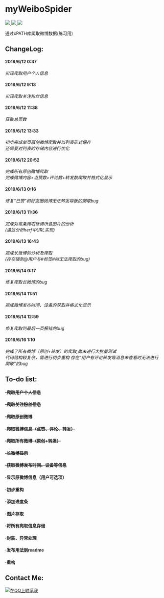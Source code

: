 # myWeiboSpider

<p align="left">
    <a href="">
        <img src="https://img.shields.io/badge/状态-持续更新中-brightgreen.svg">
        </a>
    <a href="https://github.com/python/cpython">
        <img src="https://img.shields.io/badge/Python-3.7-blue.svg">
        </a>
    <a href="https://github.com/alexischiang/myWeiboSpider/stargazers">
        <img src="https://img.shields.io/github/stars/alexischiang/myWeiboSpider.svg?logo=github">
        </a>
</p>
通过xPATH库爬取微博数据(练习用)

## ChangeLog:
#### 2019/6/12 0:37 
*实现爬取用户个人信息*
#### 2019/6/12 9:13
*实现爬取关注粉丝信息*
#### 2019/6/12 11:38
*获取总页数*
#### 2019/6/12 13:33
*初步完成单页原创微博爬取并以列表形式保存*<br>
*还需要对列表的存储内容进行优化*
#### 2019/6/12 20:52
*完成所有原创微博爬取*<br>
*完成微博内容+点赞数+评论数+转发数爬取并格式化显示*
#### 2019/6/13 0:16
*修复“已赞”和好友圈微博无法转发导致的爬取bug*
#### 2019/6/13 11:36
*完成对每条爬取微博所含图片的分析*<br>
*(通过分析herf中URL实现)*
#### 2019/6/13 16:43
*完成长微博的分析及爬取*<br>
*(存在碰到@用户与#标签#时无法爬取的bug)*
#### 2019/6/14 0:17
*修复爬取长微博的bug*
#### 2019/6/14 11:51
*完成微博发布时间、设备的获取并格式化显示*
#### 2019/6/14 12:59
*修复爬取到最后一页报错的bug*
#### 2019/6/16 1:10
*完成了所有微博（原创+转发）的爬取,尚未进行大批量测试*<br>
*代码结构较复杂，需进行初步重构*
*存在“用户有评论转发等消息未查看时无法进行爬取”的bug*




## To-do list:
#### ~~·爬取用户个人信息~~
#### ~~·爬取关注粉丝信息~~
#### ~~·爬取原创微博~~
#### ~~·爬取微博信息（点赞、评论、转发）~~
#### ~~·爬取所有微博（原创+转发）~~
#### ~~·长微博显示~~
#### ~~·获取微博发布时间、设备等信息~~
#### ·显示原微博信息（用户可选项）
#### ·初步重构
#### ·添加进度条
#### ·图片存取
#### ·将所有爬取信息存储
#### ·封装、异常处理
#### ·发布用法到readme
#### ·重构

## Contact Me:
<a target="_blank" href="http://wpa.qq.com/msgrd?v=3&uin=&site=qq&menu=yes"><img border="0" src="http://wpa.qq.com/pa?p=2::51" alt="在QQ上联系我" title="在QQ上联系我"/></a>